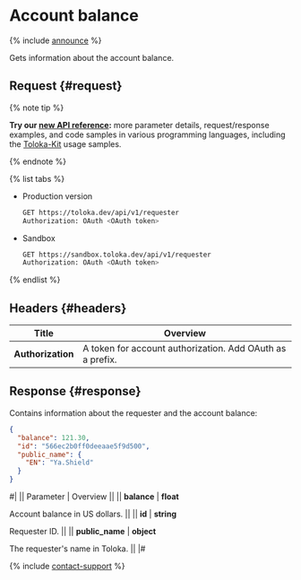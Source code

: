 # Account balance

{% include [announce](../_includes/announce.md) %}

Gets information about the account balance.

## Request {#request}

{% note tip %}

**Try our [new API reference](https://toloka.ai/docs/api/api-reference/#tag--requester):** more parameter details, request/response examples, and code samples in various programming languages, including the [Toloka-Kit](../../toloka-kit/index.md) usage samples.

{% endnote %}

{% list tabs %}

- Production version

    ```bash
    GET https://toloka.dev/api/v1/requester
    Authorization: OAuth <OAuth token>
    ```

- Sandbox

    ```bash
    GET https://sandbox.toloka.dev/api/v1/requester
    Authorization: OAuth <OAuth token>
    ```

{% endlist %}

## Headers {#headers}

Title | Overview
----- | -----
**Authorization** | A token for account authorization. Add OAuth as a prefix.

## Response {#response}

Contains information about the requester and the account balance:

```json
{
  "balance": 121.30,
  "id": "566ec2b0ff0deeaae5f9d500",
  "public_name": {
    "EN": "Ya.Shield"
  }
}
```

#|
|| Parameter | Overview ||
|| **balance** | **float**

Account balance in US dollars. ||
|| **id** | **string**

Requester ID. ||
|| **public_name** | **object**

The requester's name in Toloka. ||
|#

{% include [contact-support](../../guide/_includes/contact-support.md) %}